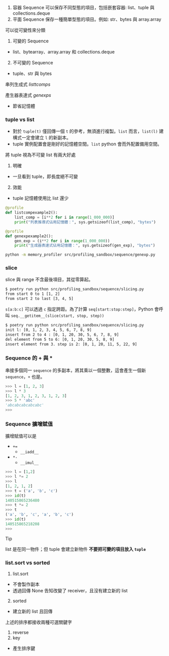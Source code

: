 1. 容器 Sequence
可以保存不同型態的項目，包括嵌套容器: list、tuple 與 collections.deque
2. 平面 Sequence
保存一種簡單型態的項目。例如: str、bytes 與 array.array

可以從可變性來分類
1. 可變的 Sequence
- list、bytearray、array.array 和 collections.deque
2. 不可變的 Sequence
- tuple、str 與 bytes

串列生成式 *listtcomps*

產生器表達式 *genexps*
- 節省記憶體

### tuple vs list

- 對於 `tuple(t)` 僅回傳一個 `t` 的參考，無須進行複製。`list` 而言，`list(l)` 建構式一定會建立 `l` 的新副本。
- tuple 實例配置會是剛好的記憶體空間。`list` python 會而外配置備用空間。

將 tuple 視為不可變 list 有兩大好處
1. 明確
- 一旦看到 tuple，即長度絕不可變
2. 效能
- tuple 記憶體使用比 list 還少

```python
@profile
def listcompexample2():
    list_comp = [i**2 for i in range(1_000_000)]
    print("列表推導式佔用記憶體：", sys.getsizeof(list_comp), "bytes")

@profile
def genexpexample2():
    gen_exp = (i**2 for i in range(1_000_000))
    print("生成器表達式佔用記憶體：", sys.getsizeof(gen_exp), "bytes")

```

```bash
python -m memory_profiler src/profiling_sandbox/sequence/genexp.py 
```

### slice
slice 與 range 不含最後項目，其從零算起。

```bash
$ poetry run python src/profiling_sandbox/sequence/slicing.py
from start 0 to 1 [1, 2]
from start 2 to last [3, 4, 5]
```

`s[a:b:c]` 可以透過 `c` 指定跨距。為了計算 `seq[start:stop:step]`，Python 會呼叫 `seq.__getitem__(slice(start, stop, step))`

```bash
$ poetry run python src/profiling_sandbox/sequence/slicing.py
init l: [0, 1, 2, 3, 4, 5, 6, 7, 8, 9]
insert from 2 to 4 : [0, 1, 20, 30, 5, 6, 7, 8, 9]
del element from 5 to 6: [0, 1, 20, 30, 5, 8, 9]
insert element from 3. step is 2: [0, 1, 20, 11, 5, 22, 9]
```

### Sequence 的 + 與 *

串接多個同一 `sequence` 的多副本，將其乘以一個整數，這會產生一個新 `sequence`，`+` 也是。

```python
>>> l = [1, 2, 3]
>>> l * 3
[1, 2, 3, 1, 2, 3, 1, 2, 3]
>>> 5 * 'abc'
'abcabcabcabcabc'
>>>
```

### Sequence 擴增賦值

擴增賦值可以是
- `+=`
  - `__iadd__`
- `*-`
  - `__imul__`

```python
>>> l = [1,2]
>>> l *= 2
>>> l
[1, 2, 1, 2]
>>> t = ('a', 'b', 'c')
>>> id(t)
140515865236480
>>> t *= 2
>>> t
('a', 'b', 'c', 'a', 'b', 'c')
>>> id(t)
140515865218208
>>> 
```

 
> [!TIP]
>list 是在同一物件；但 tuple 會建立新物件
>**不要把可變的項目放入 `tuple`**

### list.sort vs sorted
1. list.sort
- 不會製作副本
- 透過回傳 None 告知改變了 receiver，且沒有建立新的 list

2. sorted
- 建立新的 list 且回傳

上述的排序都接收兩種可選關鍵字

1. reverse
2. key
- 產生排序鍵